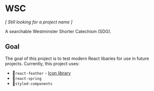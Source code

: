 # WSC

*[ Still looking for a project name ]*

A searchable Westminster Shorter Catechism (SDG).

## Goal

The goal of this project is to test modern React libaries for use in future projects. Currently, this project uses:

- 🦉`react-feather` - [Icon library](https://feathericons.com/)
- 🙌`react-spring`
- 💅`styled-components`
